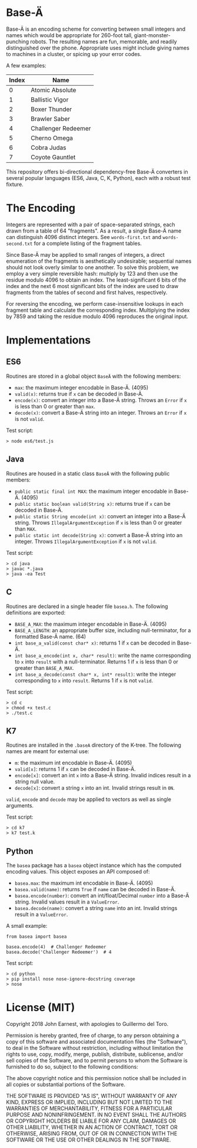 Base-Ä
======
Base-Ä is an encoding scheme for converting between small integers and names which would be appropriate for 260-foot tall, giant-monster-punching robots. The resulting names are fun, memorable, and readily distinguished over the phone. Appropriate uses might include giving names to machines in a cluster, or spicing up your error codes.

A few examples:

|Index |Name                 |
|------|---------------------|
| 0    |Atomic Absolute      |
| 1    |Ballistic Vigor      |
| 2    |Boxer Thunder        |
| 3    |Brawler Saber        |
| 4    |Challenger Redeemer  |
| 5    |Cherno Omega         |
| 6    |Cobra Judas          |
| 7    |Coyote Gauntlet      |

This repository offers bi-directional dependency-free Base-Ä converters in several popular languages (ES6, Java, C, K, Python), each with a robust test fixture.

The Encoding
============
Integers are represented with a pair of space-separated strings, each drawn from a table of 64 "fragments". As a result, a single Base-Ä name can distinguish 4096 distinct integers. See `words-first.txt` and `words-second.txt` for a complete listing of the fragment tables.

Since Base-Ä may be applied to small ranges of integers, a direct enumeration of the fragments is aesthetically undesirable; sequential names should not look overly similar to one another. To solve this problem, we employ a very simple reversible hash: multiply by 123 and then use the residue modulo 4096 to obtain an index. The least-significant 6 bits of the index and the next 6 most significant bits of the index are used to draw fragments from the tables of second and first halves, respectively.

For reversing the encoding, we perform case-insensitive lookups in each fragment table and calculate the corresponding index. Multiplying the index by 7859 and taking the residue modulo 4096 reproduces the original input.

Implementations
===============

ES6
---
Routines are stored in a global object `BaseÄ` with the following members:

- `max`: the maximum integer encodable in Base-Ä. (4095)
- `valid(x)`: returns true if `x` can be decoded in Base-Ä.
- `encode(x)`: convert an integer into a Base-Ä string. Throws an `Error` if `x` is less than 0 or greater than `max`.
- `decode(x)`: convert a Base-Ä string into an integer. Throws an `Error` if `x` is not `valid`.

Test script:

	> node es6/test.js

Java
----
Routines are housed in a static class `BaseÄ` with the following public members:

- `public static final int MAX`: the maximum integer encodable in Base-Ä. (4095)
- `public static boolean valid(String x)`: returns true if `x` can be decoded in Base-Ä.
- `public static String encode(int x)`: convert an integer into a Base-Ä string. Throws `IllegalArgumentException` if `x` is less than 0 or greater than `MAX`.
- `public static int decode(String x)`: convert a Base-Ä string into an integer. Throws `IllegalArgumentException` if `x` is not `valid`.

Test script:
	
	> cd java
	> javac *.java
	> java -ea Test

C
---
Routines are declared in a single header file `basea.h`. The following definitions are exported:

- `BASE_A_MAX`: the maximum integer encodable in Base-Ä. (4095)
- `BASE_A_LENGTH`: an appropriate buffer size, including null-terminator, for a formatted Base-Ä name. (64)
- `int base_a_valid(const char* x)`: returns 1 if `x` can be decoded in Base-Ä.
- `int base_a_encode(int x, char* result)`: write the name corresponding to `x` into `result` with a null-terminator. Returns 1 if `x` is less than 0 or greater than `BASE_A_MAX`.
- `int base_a_decode(const char* x, int* result)`: write the integer corresponding to `x` into `result`. Returns 1 if `x` is not `valid`.

Test script:

	> cd c
	> chmod +x test.c
	> ./test.c

K7
---
Routines are installed in the `.baseA` directory of the K-tree. The following names are meant for external use:

- `m`: the maximum int encodable in Base-Ä. (4095)
- `valid[x]`: returns 1 if `x` can be decoded in Base-Ä.
- `encode[x]`: convert an int `x` into a Base-Ä string. Invalid indices result in a string null value.
- `decode[x]`: convert a string `x` into an int. Invalid strings result in `0N`.

`valid`, `encode` and `decode` may be applied to vectors as well as single arguments.

Test script:

	> cd k7
	> k7 test.k
	
Python
---
The `basea` package has a `basea` object instance which has the computed encoding values.  This object exposes an API composed of:

- `basea.max`: the maximum int encodable in Base-Ä. (4095)
- `basea.valid(name)`: returns `True` if `name` can be decoded in Base-Ä.
- `basea.encode(number)`: convert an int/float/Decimal `number` into a Base-Ä string. Invalid values result in a `ValueError`.
- `basea.decode(name)`: convert a string `name` into an int. Invalid strings result in a `ValueError`.

A small example:

    from basea import basea
    
    basea.encode(4)  # Challenger Redeemer
    basea.decode('Challenger Redeemer')  # 4

Test script:

    > cd python
    > pip install nose nose-ignore-docstring coverage
    > nose

License (MIT)
=============
Copyright 2018 John Earnest, with apologies to Guillermo del Toro.

Permission is hereby granted, free of charge, to any person obtaining a copy of this software and associated documentation files (the "Software"), to deal in the Software without restriction, including without limitation the rights to use, copy, modify, merge, publish, distribute, sublicense, and/or sell copies of the Software, and to permit persons to whom the Software is furnished to do so, subject to the following conditions:

The above copyright notice and this permission notice shall be included in all copies or substantial portions of the Software.

THE SOFTWARE IS PROVIDED "AS IS", WITHOUT WARRANTY OF ANY KIND, EXPRESS OR IMPLIED, INCLUDING BUT NOT LIMITED TO THE WARRANTIES OF MERCHANTABILITY, FITNESS FOR A PARTICULAR PURPOSE AND NONINFRINGEMENT. IN NO EVENT SHALL THE AUTHORS OR COPYRIGHT HOLDERS BE LIABLE FOR ANY CLAIM, DAMAGES OR OTHER LIABILITY, WHETHER IN AN ACTION OF CONTRACT, TORT OR OTHERWISE, ARISING FROM, OUT OF OR IN CONNECTION WITH THE SOFTWARE OR THE USE OR OTHER DEALINGS IN THE SOFTWARE.

